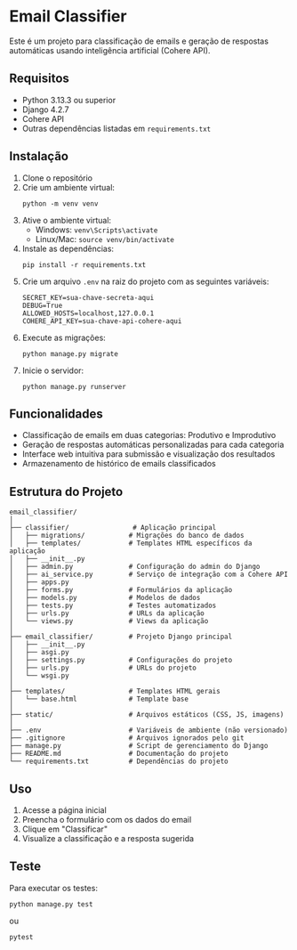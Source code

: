 # Email Classifier

Este é um projeto para classificação de emails e geração de respostas automáticas usando inteligência artificial (Cohere API).

## Requisitos

- Python 3.13.3 ou superior
- Django 4.2.7
- Cohere API
- Outras dependências listadas em `requirements.txt`

## Instalação

1. Clone o repositório
2. Crie um ambiente virtual:
   ```
   python -m venv venv
   ```
3. Ative o ambiente virtual:
   - Windows: `venv\Scripts\activate`
   - Linux/Mac: `source venv/bin/activate`
4. Instale as dependências:
   ```
   pip install -r requirements.txt
   ```
5. Crie um arquivo `.env` na raiz do projeto com as seguintes variáveis:
   ```
   SECRET_KEY=sua-chave-secreta-aqui
   DEBUG=True
   ALLOWED_HOSTS=localhost,127.0.0.1
   COHERE_API_KEY=sua-chave-api-cohere-aqui
   ```
6. Execute as migrações:
   ```
   python manage.py migrate
   ```
7. Inicie o servidor:
   ```
   python manage.py runserver
   ```

## Funcionalidades

- Classificação de emails em duas categorias: Produtivo e Improdutivo
- Geração de respostas automáticas personalizadas para cada categoria
- Interface web intuitiva para submissão e visualização dos resultados
- Armazenamento de histórico de emails classificados

## Estrutura do Projeto

```
email_classifier/
│
├── classifier/                # Aplicação principal
│   ├── migrations/           # Migrações do banco de dados
│   ├── templates/            # Templates HTML específicos da aplicação
│   ├── __init__.py
│   ├── admin.py              # Configuração do admin do Django
│   ├── ai_service.py         # Serviço de integração com a Cohere API
│   ├── apps.py
│   ├── forms.py              # Formulários da aplicação
│   ├── models.py             # Modelos de dados
│   ├── tests.py              # Testes automatizados
│   ├── urls.py               # URLs da aplicação
│   └── views.py              # Views da aplicação
│
├── email_classifier/         # Projeto Django principal
│   ├── __init__.py
│   ├── asgi.py
│   ├── settings.py           # Configurações do projeto
│   ├── urls.py               # URLs do projeto
│   └── wsgi.py
│
├── templates/                # Templates HTML gerais
│   └── base.html             # Template base
│
├── static/                   # Arquivos estáticos (CSS, JS, imagens)
│
├── .env                      # Variáveis de ambiente (não versionado)
├── .gitignore                # Arquivos ignorados pelo git
├── manage.py                 # Script de gerenciamento do Django
├── README.md                 # Documentação do projeto
└── requirements.txt          # Dependências do projeto
```

## Uso

1. Acesse a página inicial
2. Preencha o formulário com os dados do email
3. Clique em "Classificar"
4. Visualize a classificação e a resposta sugerida

## Teste

Para executar os testes:

```
python manage.py test
```

ou

```
pytest
```

